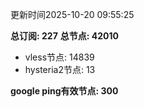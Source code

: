 更新时间2025-10-20 09:55:25

**总订阅: 227**
**总节点: 42010**
- vless节点: 14839
- hysteria2节点: 13

**google ping有效节点: 300**
